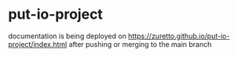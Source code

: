 # put-io-project

documentation is being deployed on https://zuretto.github.io/put-io-project/index.html after pushing or merging to the main branch
